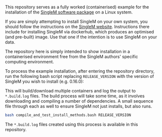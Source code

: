 This repository serves as a fully worked (containerised) example for the installation of the [SingleM software package](https://wwood.github.io/singlem/) on a Linux system.

If you are simply attempting to install SingleM on your own system, you should follow the instructions on the [SingleM website](https://wwood.github.io/singlem/). Instructions there include for installing SingleM via dockerhub, which produces an optimised (and pre-built) image. Use that one if the intention is to use SingleM on your data.

The repository here is simply intended to show installation in a containerised environment free from the SingleM authors' specific computing environment.

To process the example installation, after entering the repository directory, run the following bash script replacing `RELEASE_VERSION` with the version of SingleM you wish to install (e.g. 0.16.0):

This will build/download multiple containers and log the output to `*.build.log` files. The build process will take some time, as it involves downloading and compiling a number of dependencies. A small sequence file through each as well to ensure SingleM not just installs, but also runs.

```bash
bash compile_and_test_install_methods.bash RELEASE_VERSION
```

The `*.build.log` files created using this process is available in this repository.
